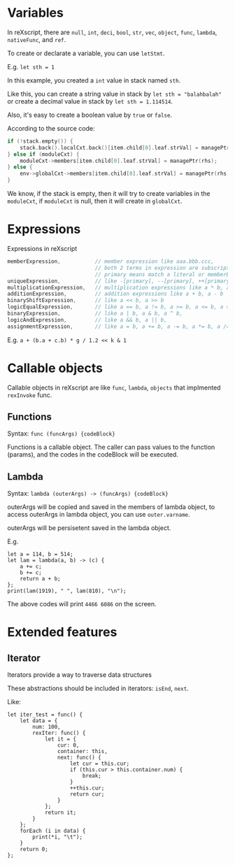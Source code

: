 # Variables

In reXscript, there are `null`, `int`, `deci`, `bool`, `str`, `vec`, `object`, `func`, `lambda`, `nativeFunc`, and `ref`.

To create or declarate a variable, you can use `letStmt`.

E.g. `let sth = 1`

In this example, you created a `int` value in stack named `sth`.

Like this, you can create a string value in stack by `let sth = "balahbalah"` or create a decimal value in stack by `let sth = 1.114514`.

Also, it's easy to create a boolean value by `true` or `false`.

According to the source code:
```c++
if (!stack.empty()) {
    stack.back().localCxt.back()[item.child[0].leaf.strVal] = managePtr(rhs);
} else if (moduleCxt) {
    moduleCxt->members[item.child[0].leaf.strVal] = managePtr(rhs);
} else {
    env->globalCxt->members[item.child[0].leaf.strVal] = managePtr(rhs);
}
```

We know, if the stack is empty, then it will try to create variables in the `moduleCxt`, if `moduleCxt` is null, then it will create in `globalCxt`. 

# Expressions

Expressions in reXscript 
```c++
memberExpression,           // member expression like aaa.bbb.ccc,
                            // both 2 terms in expression are subscriptExpression
                            // primary means match a literal or memberExpression
uniqueExpression,           // like -[primary], --[primary], ++[primary], ![primary]
multiplicationExpression,   // multiplication expressions like a * b, a / b, a % b
additionExpression,         // addition expressions like a + b, a - b
binaryShiftExpression,      // like a << b, a >> b
logicEqualExpression,       // like a == b, a != b, a >= b, a <= b, a > b, a < b
binaryExpression,           // like a | b, a & b, a ^ b,
logicAndExpression,         // like a && b, a || b,
assignmentExpression,       // like a = b, a += b, a -= b, a *= b, a /= b, a %= b
```

E.g. `a + (b.a + c.b) * g / 1.2 << k & 1`

# Callable objects

Callable objects in reXscript are like `func`, `lambda`, `objects` that implmented `rexInvoke` func.

## Functions

Syntax: `func (funcArgs) {codeBlock}`

Functions is a callable object. The caller can pass values to the function (params), and the codes in the codeBlock will be executed. 

## Lambda

Syntax: `lambda (outerArgs) -> (funcArgs) {codeBlock}`

outerArgs will be copied and saved in the members of lambda object, to access outerArgs in lambda object, you can use `outer.varname`.

outerArgs will be persisetent saved in the lambda object.

E.g.

```rex
let a = 114, b = 514;
let lam = lambda(a, b) -> (c) {
    a += c;
    b += c;
    return a + b;
};
print(lam(1919), " ", lam(810), "\n");
```

The above codes will print `4466 6086` on the screen.

# Extended features

## Iterator

Iterators provide a way to traverse data structures

These abstractions should be included in iterators: `isEnd`, `next`.

Like:

```rex
let iter_test = func() {
    let data = {
        num: 100,
        rexIter: func() {
            let it = {
                cur: 0,
                container: this,
                next: func() {
                    let cur = this.cur;
                    if (this.cur > this.container.num) {
                        break;
                    }
                    ++this.cur;
                    return cur;
                }
            };
            return it;
        }
    };
    forEach (i in data) {
        print(*i, "\t");
    }
    return 0;
};
```